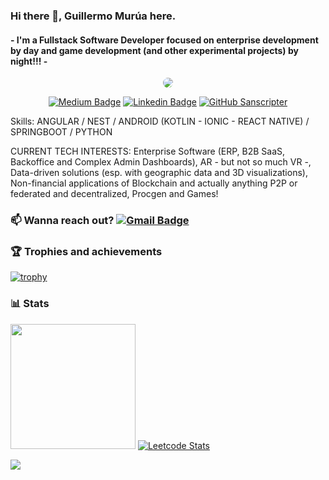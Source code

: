 ### Hi there 🖖, Guillermo Murúa here.
#### - I'm a Fullstack Software Developer focused on enterprise development by day and game development (and other experimental projects) by night!!! -

<div align="center">

 <img src="https://i.ibb.co/3fPNjdX/Web-Developer.gif"   style="border-radius: 50px;">



[![Medium Badge](https://img.shields.io/badge/-@Sanscripter-white?style=flat&logo=Medium&labelColor=black&go=Medium&link=https://medium.com/@Sanscripter/)](https://medium.com/Sanscripter) [![Linkedin Badge](https://img.shields.io/badge/-Guillermo%20Murúa-blue?style=flat&logo=Linkedin&logoColor=white&link=https://www.linkedin.com/in/guillermo-murua/)](https://www.linkedin.com/in/guillermo-murua/) [![GitHub Sanscripter](https://img.shields.io/github/followers/sanscripter?label=follow&style=social)](https://github.com/Sanscripter)

</div>


Skills: ANGULAR / NEST / ANDROID (KOTLIN - IONIC - REACT NATIVE) / SPRINGBOOT / PYTHON

CURRENT TECH INTERESTS: Enterprise Software (ERP, B2B SaaS, Backoffice and Complex Admin Dashboards), AR - but not so much VR -, Data-driven solutions (esp. with geographic data and 3D visualizations), Non-financial applications of Blockchain and actually anything P2P or federated and decentralized, Procgen and Games!

### 📫 Wanna reach out? [![Gmail Badge](https://img.shields.io/badge/-mail-c14438?style=flat-square&logo=Gmail&logoColor=white&link=mailto:guillermoasmurua@gmail.com)](mailto:guillermoasmurua@gmail.com)

### 🏆 Trophies and achievements
[![trophy](https://github-profile-trophy.vercel.app/?username=sanscripter&theme=darkhub)](https://github.com/ryo-ma/github-profile-trophy)

### 📊 Stats

 <a href="https://stackoverflow.com/users/story/5564131"><img src="https://github-readme-stackoverflow.vercel.app/?userID=5564131&theme=dark" height="200"></a> [![Leetcode Stats](https://leetcard.jacoblin.cool/Sanscripter)](https://leetcode.com/Sanscripter)



<img src="https://komarev.com/ghpvc/?username=sanscripter&style=plastic&label=Views"><img>
